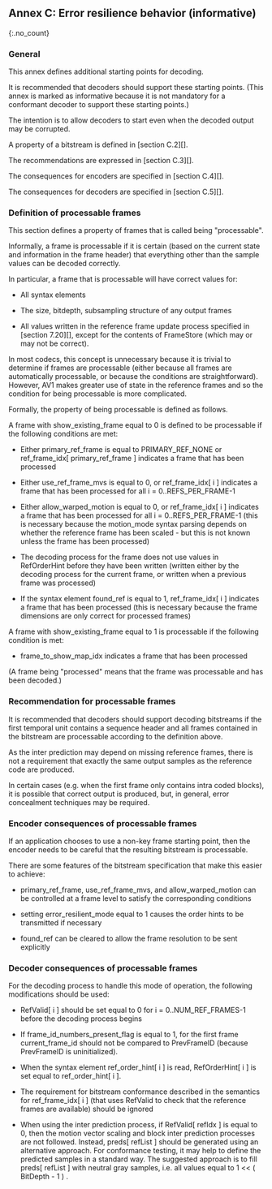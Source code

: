 ## Annex C: Error resilience behavior (informative) 
{:.no_count}

### General

This annex defines additional starting points for decoding.

It is recommended that decoders should support these starting points.
(This annex is marked as informative because it is not mandatory for a conformant decoder to support these starting points.)

The intention is to allow decoders to start even when the decoded output may be corrupted.

A property of a bitstream is defined in [section C.2][].

The recommendations are expressed in [section C.3][].

The consequences for encoders are specified in [section C.4][].

The consequences for decoders are specified in [section C.5][].

### Definition of processable frames

This section defines a property of frames that is called being "processable".

Informally, a frame is processable if it is certain (based on the current state and information in the frame header)
that everything other than the sample values can be decoded correctly.

In particular, a frame that is processable will have correct values for:

  * All syntax elements
  
  * The size, bitdepth, subsampling structure of any output frames
  
  * All values written in the reference frame update process specified in [section 7.20][], except for the contents of FrameStore
  (which may or may not be correct).

In most codecs, this concept is unnecessary because it is trivial to determine if frames are processable (either because all frames are automatically processable, or because the conditions are straightforward).
However, AV1 makes greater use of state in the reference frames and so the condition for being processable is more complicated.

Formally, the property of being processable is defined as follows.

A frame with show_existing_frame equal to 0 is defined to be processable if the following conditions are met:

  * Either primary_ref_frame is equal to PRIMARY_REF_NONE or ref_frame_idx[ primary_ref_frame ] indicates a frame that has been processed
  
  * Either use_ref_frame_mvs is equal to 0, or ref_frame_idx[ i ] indicates a frame that has been processed for all i = 0..REFS_PER_FRAME-1
  
  * Either allow_warped_motion is equal to 0, or ref_frame_idx[ i ] indicates a frame that has been processed for all i = 0..REFS_PER_FRAME-1
  (this is necessary because the motion_mode syntax parsing depends on whether the reference frame
  has been scaled - but this is not known unless the frame has been processed)
  
  * The decoding process for the frame does not use values in RefOrderHint before they have been written
    (written either by the decoding process for the current frame, or written when a previous frame was processed)
    
  * If the syntax element found_ref is equal to 1, ref_frame_idx[ i ] indicates a frame that has been processed
  (this is necessary because the frame dimensions are only correct for processed frames)
  
A frame with show_existing_frame equal to 1 is processable if the following condition is met:

  * frame_to_show_map_idx indicates a frame that has been processed
  
(A frame being "processed" means that the frame was processable and has been decoded.)

### Recommendation for processable frames

It is recommended that decoders should support decoding bitstreams if the first temporal unit contains a sequence header
and all frames contained in the bitstream are processable according to the definition above.

As the inter prediction may depend on missing reference frames, there is not a requirement that exactly
the same output samples as the reference code are produced.

In certain cases (e.g. when the first frame only contains intra coded blocks), it is possible that correct output is produced,
but, in general, error concealment techniques may be required.

### Encoder consequences of processable frames

If an application chooses to use a non-key frame starting point, then the encoder needs to be careful
that the resulting bitstream is processable.

There are some features of the bitstream specification that make this easier to achieve:

  * primary_ref_frame, use_ref_frame_mvs, and allow_warped_motion can be controlled at a frame level to satisfy the corresponding conditions
  
  * setting error_resilient_mode equal to 1 causes the order hints to be transmitted if necessary
  
  * found_ref can be cleared to allow the frame resolution to be sent explicitly
  
### Decoder consequences of processable frames

For the decoding process to handle this mode of operation, the following modifications should be used: 

  * RefValid[ i ] should be set equal to 0 for i = 0..NUM_REF_FRAMES-1 before the decoding process begins
  
  * If frame_id_numbers_present_flag is equal to 1, for the first frame current_frame_id should not be
  compared to PrevFrameID (because PrevFrameID is uninitialized).
  
  * When the syntax element ref_order_hint[ i ] is read, RefOrderHint[ i ] is set equal to ref_order_hint[ i ].
  
  * The requirement for bitstream conformance described in the semantics for ref_frame_idx[ i ] (that uses RefValid to check that the reference frames are available) should be ignored
  
  * When using the inter prediction process, if RefValid[ refIdx ] is equal to 0, then 
    the motion vector scaling and block inter prediction processes are not followed. 
    Instead, preds[ refList ] should be generated using an alternative approach.
    For conformance testing, it may help to define the predicted samples in a standard way.
    The suggested approach is to fill preds[ refList ]
    with neutral gray samples, i.e. all values equal to 1 \<\< ( BitDepth - 1 ) .

